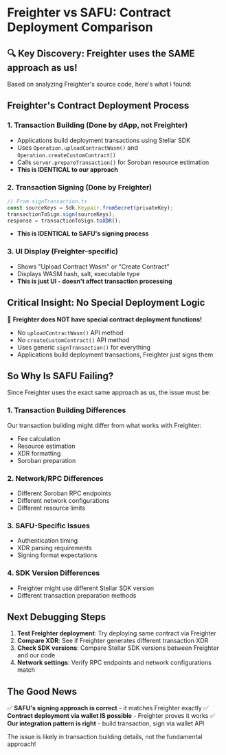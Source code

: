 # Freighter vs SAFU: Contract Deployment Comparison

## 🔍 **Key Discovery: Freighter uses the SAME approach as us!**

Based on analyzing Freighter's source code, here's what I found:

## **Freighter's Contract Deployment Process**

### 1. **Transaction Building** (Done by dApp, not Freighter)
- Applications build deployment transactions using Stellar SDK
- Uses `Operation.uploadContractWasm()` and `Operation.createCustomContract()`
- Calls `server.prepareTransaction()` for Soroban resource estimation
- **This is IDENTICAL to our approach**

### 2. **Transaction Signing** (Done by Freighter)
```typescript
// From signTransaction.ts
const sourceKeys = Sdk.Keypair.fromSecret(privateKey);
transactionToSign.sign(sourceKeys);
response = transactionToSign.toXDR();
```
- **This is IDENTICAL to SAFU's signing process**

### 3. **UI Display** (Freighter-specific)
- Shows "Upload Contract Wasm" or "Create Contract" 
- Displays WASM hash, salt, executable type
- **This is just UI - doesn't affect transaction processing**

## **Critical Insight: No Special Deployment Logic**

🎯 **Freighter does NOT have special contract deployment functions!**

- No `uploadContractWasm()` API method
- No `createCustomContract()` API method  
- Uses generic `signTransaction()` for everything
- Applications build deployment transactions, Freighter just signs them

## **So Why Is SAFU Failing?**

Since Freighter uses the exact same approach as us, the issue must be:

### **1. Transaction Building Differences**
Our transaction building might differ from what works with Freighter:
- Fee calculation
- Resource estimation  
- XDR formatting
- Soroban preparation

### **2. Network/RPC Differences**
- Different Soroban RPC endpoints
- Different network configurations
- Different resource limits

### **3. SAFU-Specific Issues**
- Authentication timing
- XDR parsing requirements
- Signing format expectations

### **4. SDK Version Differences**
- Freighter might use different Stellar SDK version
- Different transaction preparation methods

## **Next Debugging Steps**

1. **Test Freighter deployment**: Try deploying same contract via Freighter
2. **Compare XDR**: See if Freighter generates different transaction XDR
3. **Check SDK versions**: Compare Stellar SDK versions between Freighter and our code
4. **Network settings**: Verify RPC endpoints and network configurations match

## **The Good News**

✅ **SAFU's signing approach is correct** - it matches Freighter exactly
✅ **Contract deployment via wallet IS possible** - Freighter proves it works
✅ **Our integration pattern is right** - build transaction, sign via wallet API

The issue is likely in transaction building details, not the fundamental approach!
